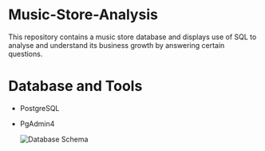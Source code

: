# Music-Store-Analysis
This repository contains a music store database and displays use of SQL to analyse and understand its business growth by answering certain questions.

# Database and Tools
- PostgreSQL
- PgAdmin4

  ![Database Schema](https://github.com/user-attachments/assets/532dfa09-d047-4054-aab4-64839f3ce9a8)
